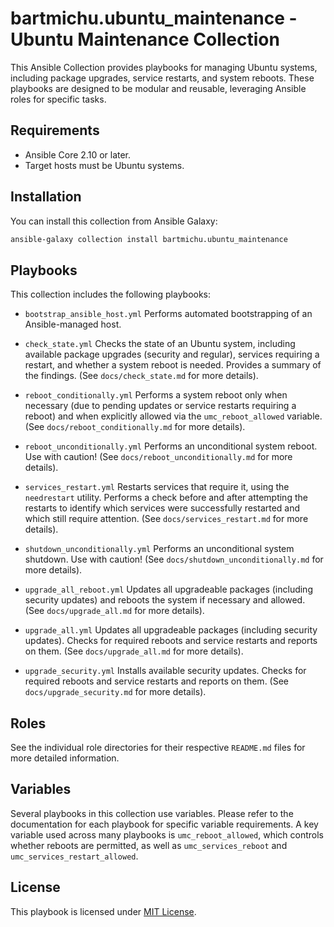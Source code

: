 # bartmichu.ubuntu_maintenance - Ubuntu Maintenance Collection

This Ansible Collection provides playbooks for managing Ubuntu systems, including package upgrades, service restarts, and system reboots. These playbooks are designed to be modular and reusable, leveraging Ansible roles for specific tasks.

## Requirements

* Ansible Core 2.10 or later.
* Target hosts must be Ubuntu systems.

## Installation

You can install this collection from Ansible Galaxy:

```bash
ansible-galaxy collection install bartmichu.ubuntu_maintenance
```

## Playbooks

This collection includes the following playbooks:

* `bootstrap_ansible_host.yml`
  Performs automated bootstrapping of an Ansible-managed host.

* `check_state.yml`
  Checks the state of an Ubuntu system, including available package upgrades (security and regular), services requiring a restart, and whether a system reboot is needed. Provides a summary of the findings. (See `docs/check_state.md` for more details).

* `reboot_conditionally.yml`
  Performs a system reboot only when necessary (due to pending updates or service restarts requiring a reboot) and when explicitly allowed via the `umc_reboot_allowed` variable. (See `docs/reboot_conditionally.md` for more details).

* `reboot_unconditionally.yml`
  Performs an unconditional system reboot. Use with caution! (See `docs/reboot_unconditionally.md` for more details).

* `services_restart.yml`
  Restarts services that require it, using the `needrestart` utility. Performs a check before and after attempting the restarts to identify which services were successfully restarted and which still require attention. (See `docs/services_restart.md` for more details).

* `shutdown_unconditionally.yml`
  Performs an unconditional system shutdown. Use with caution! (See `docs/shutdown_unconditionally.md` for more details).

* `upgrade_all_reboot.yml`
  Updates all upgradeable packages (including security updates) and reboots the system if necessary and allowed. (See `docs/upgrade_all.md` for more details).

* `upgrade_all.yml`
  Updates all upgradeable packages (including security updates). Checks for required reboots and service restarts and reports on them. (See `docs/upgrade_all.md` for more details).

* `upgrade_security.yml`
  Installs available security updates. Checks for required reboots and service restarts and reports on them. (See `docs/upgrade_security.md` for more details).

## Roles

See the individual role directories for their respective `README.md` files for more detailed information.

## Variables

Several playbooks in this collection use variables. Please refer to the documentation for each playbook for specific variable requirements. A key variable used across many playbooks is `umc_reboot_allowed`, which controls whether reboots are permitted, as well as `umc_services_reboot` and `umc_services_restart_allowed`.

## License

This playbook is licensed under [MIT License](https://opensource.org/licenses/MIT).
